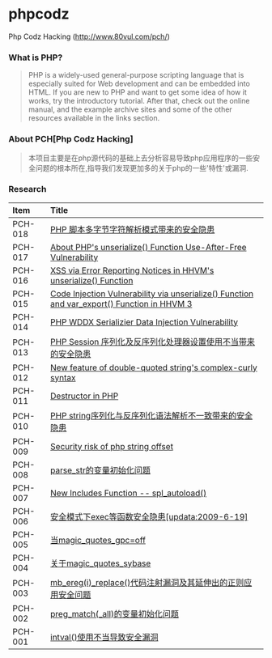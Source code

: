 # phpcodz
Php Codz Hacking (http://www.80vul.com/pch/)

### What is PHP?
> PHP is a widely-used general-purpose scripting language that is especially suited for Web development and can be embedded into HTML. If you are new to PHP and want to get some idea of how it works, try the introductory tutorial. After that, check out the online manual, and the example archive sites and some of the other resources available in the links section.

### About PCH[Php Codz Hacking]
> 本项目主要是在php源代码的基础上去分析容易导致php应用程序的一些安全问题的根本所在,指导我们发现更加多的关于php的一些'特性'或漏洞.

### Research
| Item      |    Title |
| :-------- | :--------|
| PCH-018   | [PHP 脚本多字节字符解析模式带来的安全隐患](https://github.com/80vul/phpcodz/blob/master/research/pch-018.md) |
| PCH-017   | [About PHP's unserialize() Function Use-After-Free Vulnerability](https://github.com/80vul/phpcodz/blob/master/research/pch-017.md) |
| PCH-016   | [XSS via Error Reporting Notices in HHVM's unserialize() Function](http://www.80vul.com/pch/pch-016.txt) |
| PCH-015   | [Code Injection Vulnerability via unserialize() Function and var_export() Function in HHVM 3](http://www.80vul.com/pch/pch-015.txt) |
| PCH-014   | [PHP WDDX Serializier Data Injection Vulnerability](http://www.80vul.com/pch/pch-014.txt)	 |
| PCH-013   | [PHP Session 序列化及反序列化处理器设置使用不当带来的安全隐患](http://www.80vul.com/pch/pch-013.txt) |
| PCH-012   | [New feature of double-quoted string's complex-curly syntax](http://www.80vul.com/pch/pch-012.txt) |
| PCH-011   | [Destructor in PHP](http://www.80vul.com/pch/pch-011.txt) |
| PCH-010   | [PHP string序列化与反序列化语法解析不一致带来的安全隐患](http://www.80vul.com/pch/pch-010.txt)	 |
| PCH-009   | [Security risk of php string offset](http://www.80vul.com/pch/pch-009.txt) |
| PCH-008   | [parse_str的变量初始化问题](http://www.80vul.com/pch/pch-008.txt) |
| PCH-007   | [New Includes Function -- spl_autoload()](http://www.80vul.com/pch/pch-007.txt) |
| PCH-006   | [安全模式下exec等函数安全隐患[updata:2009-6-19]](http://www.80vul.com/pch/pch-006.txt) |
| PCH-005   | [当magic_quotes_gpc=off](http://www.80vul.com/pch/pch-005.txt) |
| PCH-004   | [关于magic_quotes_sybase](http://www.80vul.com/pch/pch-004.txt) |
| PCH-003   | [mb_ereg(i)_replace()代码注射漏洞及其延伸出的正则应用安全问题](http://www.80vul.com/pch/pch-003.txt) |
| PCH-002   | [preg_match(_all)的变量初始化问题](http://www.80vul.com/pch/pch-002.txt) |
| PCH-001   | [intval()使用不当导致安全漏洞](http://www.80vul.com/pch/pch-001.txt) |
